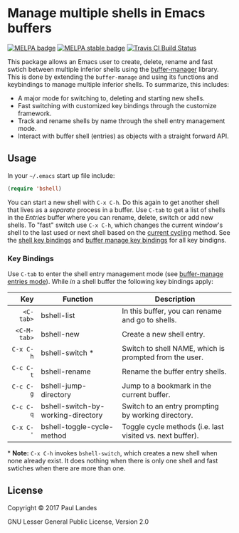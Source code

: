 # Manage multiple shells in Emacs buffers

[![MELPA badge][melpa-badge]][melpa-link] [![MELPA stable badge][melpa-stable-badge]][melpa-stable-link] [![Travis CI Build Status][travis-badge]][travis-link]

  [melpa-link]: https://melpa.org/#/bshell
  [melpa-stable-link]: https://stable.melpa.org/#/bshell
  [melpa-badge]: https://melpa.org/packages/bshell-badge.svg
  [melpa-stable-badge]: https://stable.melpa.org/packages/bshell-badge.svg
  [travis-link]: https://travis-ci.org/plandes/bshell
  [travis-badge]: https://travis-ci.org/plandes/bshell.svg?branch=master

This package allows an Emacs user to create, delete, rename and fast swtich
between multiple inferior shells using
the [buffer-manager](https://github.com/plandes/buffer-manage) library.  This
is done by extending the `buffer-manage` and using its functions and
keybindings to manage multiple inferior shells.  To summarize, this includes:
* A major mode for switching to, deleting and starting new shells.
* Fast switching with customized key bindings through the customize framework.
* Track and rename shells by name through the shell entry management mode.
* Interact with buffer shell (entries) as objects with a straight forward
  API.


## Usage

In your `~/.emacs` start up file include:
```lisp
(require 'bshell)
```

You can start a new shell with `C-x C-h`.  Do this again to get another shell
that lives as a *separate* process in a buffer.  Use `C-tab` to get a list of
shells in the *Entries* buffer where you can rename, delete, switch or add new
shells.  To "fast" switch use `C-x C-h`, which changes the current window's
shell to the last used or next shell based on
the [current cycling](https://github.com/plandes/buffer-manage#fast-switching)
method.  See the [shell key bindings](#key-bindings)
and
[buffer manage key bindings](https://github.com/plandes/buffer-manage#key-bindings) for
all key bindigns.


### Key Bindings

Use `C-tab` to enter the shell entry management mode (see
[buffer-manage entries mode](https://github.com/plandes/buffer-manage#key-bindings)).
While *in* a shell buffer the following key bindings apply:

|Key                   |Function                           |Description
|---------------------:|-----------------------------------|-----------------------------------------------------------
|`<C-tab>`             |bshell-list                        |In this buffer, you can rename and go to shells.
|`<C-M-tab>`           |bshell-new                         |Create a new shell entry.
|`C-x C-h`             |bshell-switch *                    |Switch to shell NAME, which is prompted from the user.
|`C-c C-t`             |bshell-rename                      |Rename the buffer entry shells.
|`C-c C-g`             |bshell-jump-directory              |Jump to a bookmark in the current buffer.
|`C-c C-q`             |bshell-switch-by-working-directory |Switch to an entry prompting by working directory.
|`C-x C-'`             |bshell-toggle-cycle-method         |Toggle cycle methods (i.e. last visited vs. next buffer).

\* **Note:** `C-x C-h` invokes `bshell-switch`, which creates a new shell when
none already exist.  It does nothing when there is only one shell and fast
swtiches when there are more than one.


## License

Copyright © 2017 Paul Landes

GNU Lesser General Public License, Version 2.0
